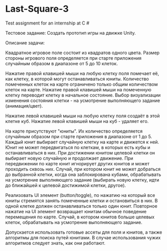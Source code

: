 # Last-Square-3
Test assignment for an internship at C #

Тестовое задание:
Создать прототип игры на движке Unity.

Описание задачи:

Квадратное игровое поле состоит из квадратов одного цвета.
Размер стороны игрового поля определяется при старте приложения случайным образом в диапазоне от 5 до 10 клеток.

Нажатие правой клавишей мыши на любую клетку поля помечает её, как клетку, в которой могут останавливаться юниты.
Количество помеченных клеток на карте ограничено только общим количеством клеток на карте.
Нажатие правой клавишей мыши на помеченную клетку переводит клетку в начальное состояние.
Выбор визуализации изменения состояния клетки - на усмотрение выполняющего задание (анимация/цвет).

Нажатие левой клавишей мыши на любую клетку поля создаёт в этой клетке куб.
Нажатие левой клавишей мыши на куб - удаляет его.

На карте присутствуют "юниты". Их количество определяется случайным образом при старте приложения в диапазоне от 1 до 5.
Каждый юнит выбирает случайную клетку на карте и движется к ней. Юнит не может передвигаться по клеткам, в которых есть кубы и останавливаться в них.
При достижении юнитом целевой клетки он выбирает новую случайную и продолжает движение.
При передвижении по карте юнит игнорирует других юнитов и может проходить сквозь них.
Случай, при котором юнит не может добраться до выбранной клетки, когда она заблокирована кубами, обрабатывать на усмотрение выполняющего задание (выбирать новую клетку, идти до ближайшей к целевой достижимой клетки, другое).

Реализовать UI элемент (button/toggle), по нажатию на который все юниты стремятся занять помеченные клетки и остановиться в них.
В одной клетке должен останавливаться только один юнит.
Повторное нажатие на UI элемент возвращает юнитам обычное поведение перемещения по карте.
Случай, в котором юнитов больше целевых клеток, обрабатывать на усмотрение выполняющего задание.

Допускается использовать готовые ассеты для поля и юнитов, а также алгоритмы для поиска путей юнитами.
В случае использования чужих алгоритмов следует знать, как они работают.
